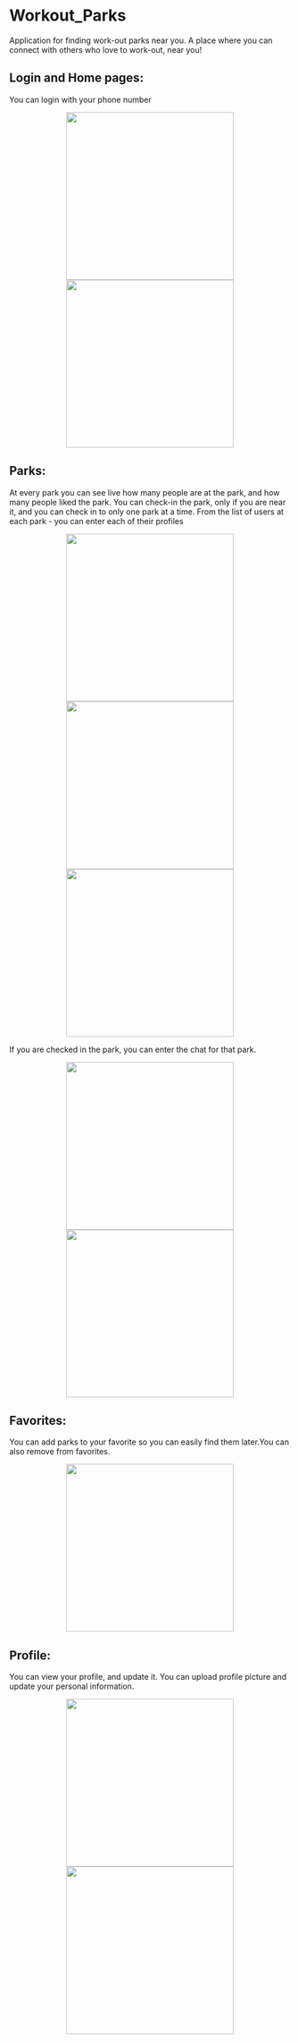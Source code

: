 # Workout_Parks
Application for finding work-out parks near you. 
A place where you can connect with others who love to work-out, near you!

## Login and Home pages:
You can login with your phone number

<p float="left" align="middle" padding="5">
  <img src="/screenshots/login.jpg?raw=true" width="300" />
  <img src="/screenshots/homepage.jpg?raw=true" width="300" /> 
</p>

## Parks:
At every park you can see live how many people are at the park, and how many people liked the park. 
You can check-in the park, only if you are near it, and you can check in to only one park at a time.
From the list of users at each park - you can enter each of their profiles

<p float="left" align="middle" padding="5">
  <img src="/screenshots/parks.jpg?raw=true" width="300" />
  <img src="/screenshots/checkout.jpg?raw=true" width="300" /> 
  <img src="/screenshots/profile.jpg?raw=true" width="300" /> 
</p>

If you are checked in the park, you can enter the chat for that park.

<p float="left" align="middle" padding="5">
  <img src="/screenshots/checkin.jpg?raw=true" width="300" />
  <img src="/screenshots/chat.jpg?raw=true" width="300" /> 
</p>

## Favorites:
You can add parks to your favorite so you can easily find them later.You can also remove from favorites.

<p float="left" align="middle" padding="5">
  <img src="/screenshots/favorites.jpg?raw=true" width="300" />
</p>

## Profile: 
You can view your profile, and update it. You can upload profile picture and update your personal information.

<p float="left" align="middle" padding="5">
  <img src="/screenshots/userProfile.jpg?raw=true" width="300" />
  <img src="/screenshots/updateProfile.jpg?raw=true" width="300" /> 
</p>


